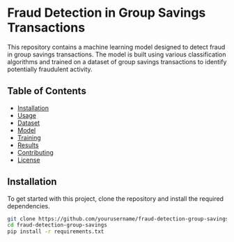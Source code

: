 # Fraud Detection in Group Savings Transactions

This repository contains a machine learning model designed to detect fraud in group savings transactions. The model is built using various classification algorithms and trained on a dataset of group savings transactions to identify potentially fraudulent activity.

## Table of Contents
- [Installation](#installation)
- [Usage](#usage)
- [Dataset](#dataset)
- [Model](#model)
- [Training](#training)
- [Results](#results)
- [Contributing](#contributing)
- [License](#license)

## Installation

To get started with this project, clone the repository and install the required dependencies.

```bash
git clone https://github.com/yourusername/fraud-detection-group-savings.git
cd fraud-detection-group-savings
pip install -r requirements.txt
